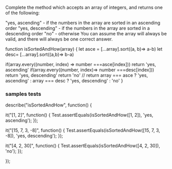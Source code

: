 

Complete the method which accepts an array of integers, and returns one of the following:

"yes, ascending" - if the numbers in the array are sorted in an ascending order
"yes, descending" - if the numbers in the array are sorted in a descending order
"no" - otherwise
You can assume the array will always be valid, and there will always be one correct answer.


function isSortedAndHow(array) {
  let asce = [...array].sort((a, b)=> a-b)
  let desc= [...array].sort((a,b)=> b-a)
  
  if(array.every((number, index) => number ===asce[index])) 
    return 'yes, ascending'
   if(array.every((number, index)=> number ===desc[index]))
     return 'yes, descending' 
  return 'no'
 // return array === asce ? 'yes, ascending' : array === desc ? 'yes, descending' : 'no'
}

### samples tests 

describe("isSortedAndHow", function() {

  it("[1, 2]", function() {
    Test.assertEquals(isSortedAndHow([1, 2]), 'yes, ascending');
  });
  
  it("[15, 7, 3, -8]", function() {
    Test.assertEquals(isSortedAndHow([15, 7, 3, -8]), 'yes, descending');
  });
  
  it("[4, 2, 30]", function() {
    Test.assertEquals(isSortedAndHow([4, 2, 30]), 'no');
  });

});
